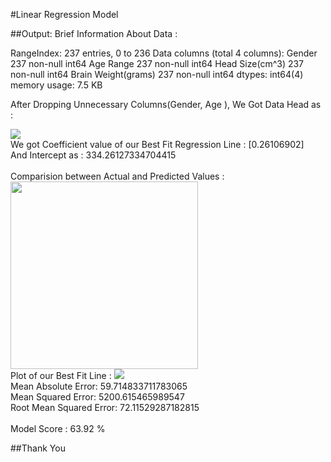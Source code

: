 #Linear Regression Model

##Output:
Brief Information About Data :

RangeIndex: 237 entries, 0 to 236
Data columns (total 4 columns):
Gender                 237 non-null int64
Age Range              237 non-null int64
Head Size(cm^3)        237 non-null int64
Brain Weight(grams)    237 non-null int64
dtypes: int64(4)
memory usage: 7.5 KB

After Dropping Unnecessary Columns(Gender, Age ), We Got Data Head as : 

<img src="https://user-images.githubusercontent.com/46626425/67633309-699a8400-f8d4-11e9-8cb3-b8146937f1d5.png" />
<br>
We got Coefficient value of our Best Fit Regression Line : [0.26106902] <br>
And Intercept as : 334.26127334704415<br>
<br>
Comparision between Actual and Predicted Values :
<img src="https://user-images.githubusercontent.com/46626425/67633267-ff81df00-f8d3-11e9-84aa-2ae390ce1d96.png" height="300"/>
<br>
Plot of our Best Fit Line :
<img src="https://user-images.githubusercontent.com/46626425/67633303-54bdf080-f8d4-11e9-9d63-9fe8f42c7e79.png"/>
<br>
Mean Absolute Error: 59.714833711783065<br>
Mean Squared Error: 5200.615465989547<br>
Root Mean Squared Error: 72.11529287182815<br>
<br>
Model Score : 63.92 %
<br>

##Thank You
